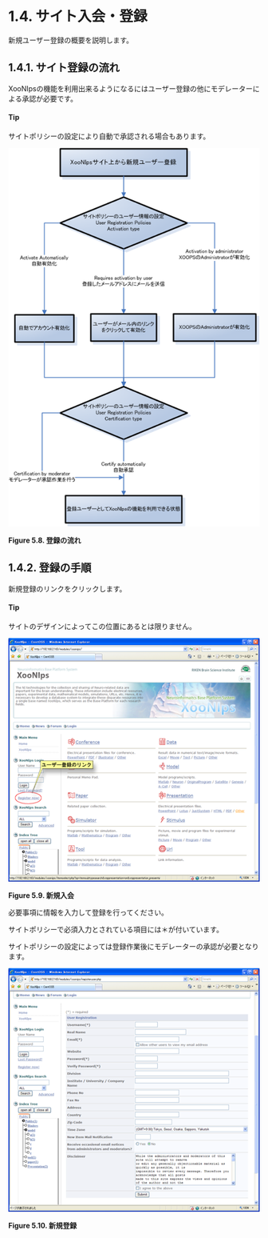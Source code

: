 # 1.4. サイト入会・登録

 新規ユーザー登録の概要を説明します。

## 1.4.1. **サイト登録の流れ** <a id="1-4-1-registration-flowchart"></a>

XooNIpsの機能を利用出来るようになるにはユーザー登録の他にモデレーターによる承認が必要です。

#### Tip

サイトポリシーの設定により自動で承認される場合もあります。

![](../../../.gitbook/assets/xoonips-operate10.png)

**Figure 5.8. 登録の流れ**  


## **1.4.2. 登録の手順**

新規登録のリンクをクリックします。

#### Tip

サイトのデザインによってこの位置にあるとは限りません。

![](../../../.gitbook/assets/xoonips-operate8.png)

**Figure 5.9. 新規入会**  


必要事項に情報を入力して登録を行ってください。

サイトポリシーで必須入力とされている項目には＊が付いています。

サイトポリシーの設定によっては登録作業後にモデレーターの承認が必要となります。

![](../../../.gitbook/assets/xoonips-operate9.png)

 **Figure 5.10. 新規登録**

